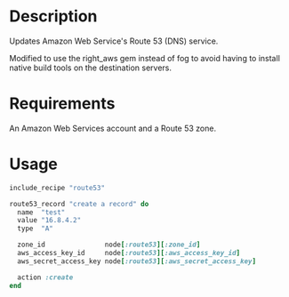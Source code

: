 Description
===========

Updates Amazon Web Service's Route 53 (DNS) service.

Modified to use the right_aws gem instead of fog to avoid having to install native build tools
on the destination servers.

Requirements
============

An Amazon Web Services account and a Route 53 zone.

Usage
=====

```ruby
include_recipe "route53"

route53_record "create a record" do
  name  "test"
  value "16.8.4.2"
  type  "A"

  zone_id               node[:route53][:zone_id]
  aws_access_key_id     node[:route53][:aws_access_key_id]
  aws_secret_access_key node[:route53][:aws_secret_access_key]

  action :create
end
```
